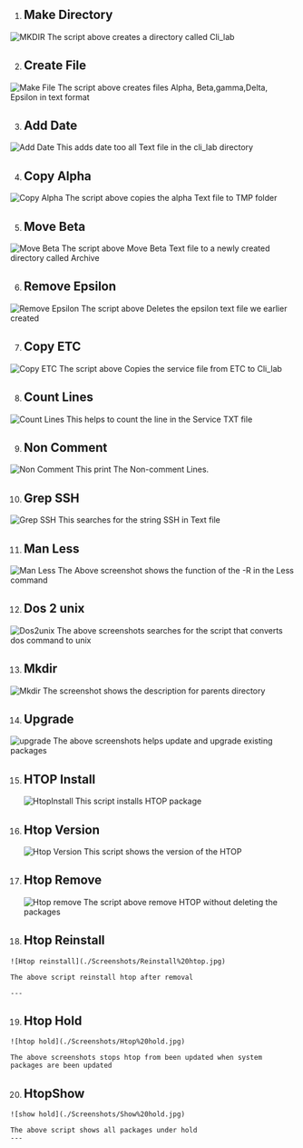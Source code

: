 1. ## Make Directory
![MKDIR](./Screenshots/MKDIR.jpg)
The script above creates a directory called Cli_lab

2. ## Create File
 ![Make File](./Screenshots/Make%20File.jpg)
 The script above creates files Alpha, Beta,gamma,Delta, Epsilon in text format

3. ## Add Date
![Add Date](./Screenshots/Add%20Date.jpg)
This adds date too all Text file in the cli_lab directory

4. ## Copy Alpha
![Copy Alpha](./Screenshots/Copy%20Alpha.jpg)
The script above copies the alpha Text file to TMP folder

5. ## Move Beta
![Move Beta](./Screenshots/Move%20Beta.jpg)
The script above Move Beta Text file to a newly created directory called Archive

6. ## Remove Epsilon
![Remove Epsilon](./Screenshots/Remove%20Epsilon.jpg)
The script above Deletes the epsilon text file we earlier created

7. ## Copy ETC 
![Copy ETC](./Screenshots/Copy%20ETC.jpg)
The script above Copies the service file from ETC to Cli_lab

8. ## Count Lines
 ![Count Lines](./Screenshots/Count%20Lines.jpg)
 This helps to count the line in the  Service TXT file

9. ## Non Comment 
 ![Non Comment](./Screenshots/Non%20Comment%20Lines.jpg)
 This print The Non-comment Lines.

10. ## Grep SSH
  ![Grep SSH](./Screenshots/Grep%20SSH.jpg)
This searches for the string SSH in Text file

11. ## Man Less
   ![Man Less](./Screenshots/MAN%20Less.jpg)
   The Above screenshot shows the function of the -R in the Less command

12. ## Dos 2 unix
   ![Dos2unix](./Screenshots/Dos%20to%20unix.jpg)
   The above screenshots searches for the script that converts dos command to unix

13. ## Mkdir 
   ![Mkdir](./Screenshots/MKDIR%20-P.jpg)
   The screenshot shows the description for parents directory

14. ## Upgrade
   ![upgrade](./Screenshots/Upgrade.jpg)
   The above screenshots  helps update and upgrade existing packages

15. ## HTOP Install
    ![HtopInstall](./Screenshots/HTOP%20install.jpg)
    This script installs HTOP package

16. ## Htop Version
    ![Htop Version](./Screenshots/HTOP%20version.jpg)
    This script shows the version of the HTOP
17. ## Htop Remove
    ![Htop remove](./Screenshots/Remove%20htop.jpg)
    The script above remove HTOP without deleting the packages

  18. ##  Htop Reinstall
    ![Htop reinstall](./Screenshots/Reinstall%20htop.jpg)
    
    The above script reinstall htop after removal

    ---

   19. ## Htop Hold
    ![htop hold](./Screenshots/Htop%20hold.jpg)

    The above screenshots stops htop from been updated when system packages are been updated


   20. ## HtopShow
    ![show hold](./Screenshots/Show%20hold.jpg)

    The above script shows all packages under hold
    ---